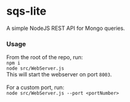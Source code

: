 # sqs-lite
A simple NodeJS REST API for Mongo queries. 

### Usage
From the root of the repo, run:
<br/>
`npm i`
<br/>
`node src/WebServer.js`
<br/>
This will start the webserver on port `8003`.
<br/>
<br/>
For a custom port, run:
<br/>
`node src/WebServer.js --port <portNumber>`

